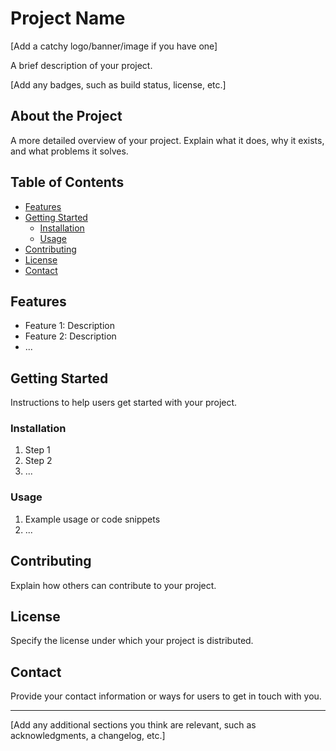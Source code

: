 # Project Name

[Add a catchy logo/banner/image if you have one]

A brief description of your project.

[Add any badges, such as build status, license, etc.]

## About the Project

A more detailed overview of your project. Explain what it does, why it exists, and what problems it solves.

## Table of Contents

- [Features](#features)
- [Getting Started](#getting-started)
  - [Installation](#installation)
  - [Usage](#usage)
- [Contributing](#contributing)
- [License](#license)
- [Contact](#contact)

## Features

- Feature 1: Description
- Feature 2: Description
- ...

## Getting Started

Instructions to help users get started with your project.

### Installation

1. Step 1
2. Step 2
3. ...

### Usage

1. Example usage or code snippets
2. ...

## Contributing

Explain how others can contribute to your project.

## License

Specify the license under which your project is distributed.

## Contact

Provide your contact information or ways for users to get in touch with you.

---

[Add any additional sections you think are relevant, such as acknowledgments, a changelog, etc.]
